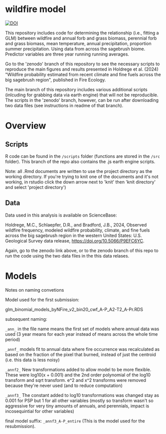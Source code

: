 # wildfire model

[![DOI](https://zenodo.org/badge/DOI/10.5281/zenodo.10637599.svg)](https://doi.org/10.5281/zenodo.10637599)

This repository includes code for determining the relationship (i.e., fitting a GLM) between wildfire and  annual forb and grass biomass, perennial forb and grass biomass, mean  temperature, annual precipitation, proportion summer precipitation. Using data from across the sagebrush biome. Predictor variables are three year running running averages. 

Go to the 'zenodo' branch of this repository to see the necessary scripts to reproduce the main figures and results
presented in Holdrege et al. (2024) "Wildfire probability estimated from recent climate and fine fuels across the big sagebrush region", published in Fire Ecology.

The main branch of this repository includes various additional scripts (inlcuding for grabbing data via earth engine) that will not be reproducible. The scripts in the 'zenodo' branch,
however, can be run after downloading two data files (see instructions in readme of that branch). 

# Overview

## Scripts

R code can be found in the `/scripts` folder (functions are stored in the `/src` folder). This branch of the repo also contains the .js earth engine scripts. 

Note: all .Rmd documents are written to use the project directory as the working
directory. If you're trying to knit one of the documents and it's not working, in rstudio click the down arrow next to 'knit' then 'knit directory' and select 'project directory')

## Data

Data used in this analysis is available on ScienceBase:

Holdrege, M.C., Schlaepfer, D.R., and Bradford, J.B., 2024, Observed wildfire frequency, modeled wildfire probability, climate, and fine fuels across the big sagebrush region in the western United States: U.S. Geological Survey data release, https://doi.org/10.5066/P9EFC6YC.

Again, go to the zenodo link above, or to the zenodo branch of this repo to run the code using the two data files in the this data relases. 

# Models

Notes on naming convetions

Model used for the first submission:

glm_binomial_models_byNFire_v2_bin20_cwf_A-P_A2-T2_A-Pr.RDS

subsequent naming:

`_ann_` in the file name means the first set of models where annual data
was used (3 year means for each year instead of means across the whole time period)

`_annf_` models fit to annual data where fire occurrence was recalculated
as based on the fraction of the pixel that burned, instead of just the centroid (i.e. this data is less noisy)

`_annf2_` New transformations added to allow model to be more flexible. These were log10(x + 0.001)
and the 2nd order polynomial of the log10 transform and sqrt transform. e^2 and x^2 transforms
were removed because they're never used (and to reduce computation)

`_annf3_` The constant added to log10 transformations was changed stay as 0.001 for PSP but 1 for all
other variables (mostly so transform wasn't so aggressive for very tiny amounts of annuals, and perennials,
impact is incosequintial for other variables)

final model suffix: `_annf3_A-P_entire` (This is the model used for the resubmission). 

